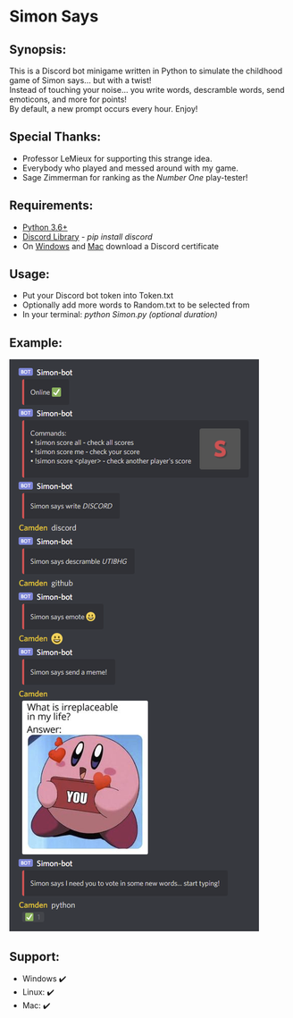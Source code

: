 # Simon Says

## Synopsis:
This is a Discord bot minigame written in Python to simulate the childhood game of Simon says... but with a twist!  
Instead of touching your noise... you write words, descramble words, send emoticons, and more for points!  
By default, a new prompt occurs every hour. Enjoy!

## Special Thanks:
* Professor LeMieux for supporting this strange idea.
* Everybody who played and messed around with my game.
* Sage Zimmerman for ranking as the *Number One* play-tester!

## Requirements:
* [Python 3.6+](https://www.python.org/)
* [Discord Library](https://pypi.org/project/discord.py/) - *pip install discord*
* On [Windows](https://www.codegrepper.com/code-examples/whatever/discord+ssl+certificate+error) and [Mac](https://pastebin.com/8Cs0C8c4) download a Discord certificate

## Usage:
* Put your Discord bot token into Token.txt
* Optionally add more words to Random.txt to be selected from
* In your terminal: *python Simon.py (optional duration)*

## Example:
![](Images/Example.png)

## Support:
* Windows :heavy_check_mark:
* Linux: :heavy_check_mark:
* Mac: :heavy_check_mark:

